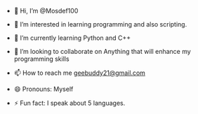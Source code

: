 - 👋 Hi, I’m @Mosdef100
- 👀 I’m interested in learning programming and also scripting.
- 🌱 I’m currently learning Python and C++  
- 💞️ I’m looking to collaborate on Anything that will enhance my programming skills
- 📫 How to reach me geebuddy21@gmail.com

- 😄 Pronouns: Myself
- ⚡ Fun fact: I speak about 5 languages.

<!---
Mosdef100/Mosdef100 is a ✨ special ✨ repository because its `README.md` (this file) appears on your GitHub profile.
You can click the Preview link to take a look at your changes.
--->
